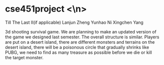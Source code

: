# cse451project <\n>

Till The Last II(if applicable)
Lanjun Zheng
Yunhao Ni
Xingchen Yang

3d shooting survival game. We are planning to make an updated version of the game we designed last semester. The overall structure is similar. Players are put on a desert island, there are different monsters and terrains on the desert island, there will be a poisonous circle that gradually shrinks like PUBG, we need to find as many treasure as possible before we die or kill the target monster.
